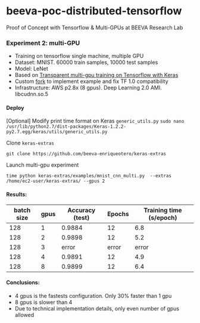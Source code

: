 # beeva-poc-distributed-tensorflow
Proof of Concept with Tensorflow & Multi-GPUs at BEEVA Research Lab

### Experiment 2: multi-GPU

* Training on tensorflow single machine, multiple GPU
* Dataset: MNIST. 60000 train samples, 10000 test samples
* Model: LeNet
* Based on [Transparent multi-gpu training on Tensorflow with Keras](https://medium.com/@kuza55/transparent-multi-gpu-training-on-tensorflow-with-keras-8b0016fd9012#.w0nbus9yu)
* Custom [fork](https://github.com/beeva-enriqueotero/keras-extras/tree/master/utils) to implement example and fix TF 1.0 compatibility
* Infrastructure: AWS p2.8x (8 gpus). Deep Learning 2.0 AMI. libcudnn.so.5

#### Deploy

[Optional] Modify print time format on Keras `generic_utils.py`
`sudo nano /usr/lib/python2.7/dist-packages/Keras-1.2.2-py2.7.egg/keras/utils/generic_utils.py`

Clone `keras-extras`
```
git clone https://github.com/beeva-enriqueotero/keras-extras
```
Launch multi-gpu experiment
```
time python keras-extras/examples/mnist_cnn_multi.py  --extras /home/ec2-user/keras-extras/ --gpus 2
```

#### Results:

| batch size | gpus | Accuracy (test) | Epochs | Training time (s/epoch)
| --- | --- | --- | --- | ---
| 128 | 1 | 0.9884 | 12 | 6.8
| 128 | 2 | 0.9898 | 12 | 5.2
| 128 | 3 | error | error | error
| 128 | 4 | 0.9891 | 12 | 4.9
| 128 | 8 | 0.9899 | 12 | 6.4

#### Conclusions: 
* 4 gpus is the fastests configuration. Only 30% faster than 1 gpu
* 8 gpus is slower than 4 
* Due to technical implementation details, only even number of gpus allowed


